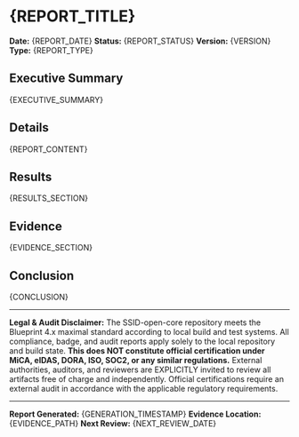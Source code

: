 # {REPORT_TITLE}

**Date:** {REPORT_DATE}
**Status:** {REPORT_STATUS}
**Version:** {VERSION}
**Type:** {REPORT_TYPE}

## Executive Summary

{EXECUTIVE_SUMMARY}

## Details

{REPORT_CONTENT}

## Results

{RESULTS_SECTION}

## Evidence

{EVIDENCE_SECTION}

## Conclusion

{CONCLUSION}

---

**Legal & Audit Disclaimer:**
The SSID-open-core repository meets the Blueprint 4.x maximal standard according to local build and test systems.
All compliance, badge, and audit reports apply solely to the local repository and build state.
**This does NOT constitute official certification under MiCA, eIDAS, DORA, ISO, SOC2, or any similar regulations.**
External authorities, auditors, and reviewers are EXPLICITLY invited to review all artifacts free of charge and independently.
Official certifications require an external audit in accordance with the applicable regulatory requirements.

---

**Report Generated:** {GENERATION_TIMESTAMP}
**Evidence Location:** {EVIDENCE_PATH}
**Next Review:** {NEXT_REVIEW_DATE}